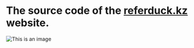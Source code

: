 # The source code of the [referduck.kz](https://referduck.kz) website.

![This is an image](https://referduck.kz/static/assets/rubber-duck-beta.png)
